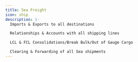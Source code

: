 ```yaml
---
title: Sea Freight
icon: ship
description: |-
  Imports & Exports to all destinations

  Relationships & Accounts with all shipping lines

  LCL & FCL Consolidations/Break Bulk/Out of Gauge Cargo

  Clearing & Forwarding of all Sea shipments
---
```


